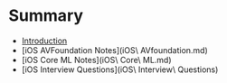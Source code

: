 # Summary

* [Introduction](README.md)
* [iOS AVFoundation Notes](iOS\ AVfoundation.md)
* [iOS Core ML Notes](iOS\ Core\ ML.md)
* [iOS Interview Questions](iOS\ Interview\ Questions)


